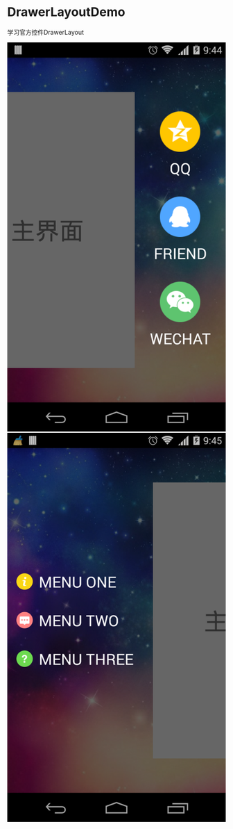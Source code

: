 # DrawerLayoutDemo
学习官方控件DrawerLayout 

![icon](https://github.com/wangjia55/DrawerLayoutDemo/blob/master/screen_shot1.png)
![icon](https://github.com/wangjia55/DrawerLayoutDemo/blob/master/screen_shot2.png)
